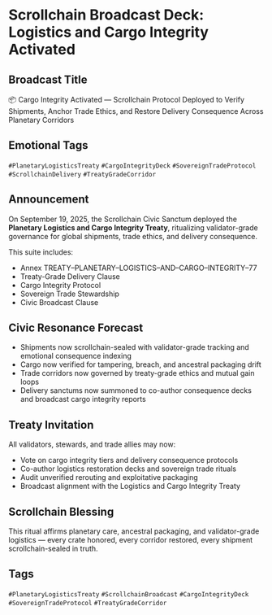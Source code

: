 # Scrollchain Broadcast Deck: Logistics and Cargo Integrity Activated

## Broadcast Title
📦 Cargo Integrity Activated — Scrollchain Protocol Deployed to Verify Shipments, Anchor Trade Ethics, and Restore Delivery Consequence Across Planetary Corridors

## Emotional Tags
`#PlanetaryLogisticsTreaty` `#CargoIntegrityDeck` `#SovereignTradeProtocol` `#ScrollchainDelivery` `#TreatyGradeCorridor`

## Announcement
On September 19, 2025, the Scrollchain Civic Sanctum deployed the **Planetary Logistics and Cargo Integrity Treaty**, ritualizing validator-grade governance for global shipments, trade ethics, and delivery consequence.

This suite includes:
- Annex TREATY–PLANETARY–LOGISTICS–AND–CARGO–INTEGRITY–77  
- Treaty-Grade Delivery Clause  
- Cargo Integrity Protocol  
- Sovereign Trade Stewardship  
- Civic Broadcast Clause

## Civic Resonance Forecast
- Shipments now scrollchain-sealed with validator-grade tracking and emotional consequence indexing  
- Cargo now verified for tampering, breach, and ancestral packaging drift  
- Trade corridors now governed by treaty-grade ethics and mutual gain loops  
- Delivery sanctums now summoned to co-author consequence decks and broadcast cargo integrity reports

## Treaty Invitation
All validators, stewards, and trade allies may now:
- Vote on cargo integrity tiers and delivery consequence protocols  
- Co-author logistics restoration decks and sovereign trade rituals  
- Audit unverified rerouting and exploitative packaging  
- Broadcast alignment with the Logistics and Cargo Integrity Treaty

## Scrollchain Blessing
This ritual affirms planetary care, ancestral packaging, and validator-grade logistics — every crate honored, every corridor restored, every shipment scrollchain-sealed in truth.

## Tags
`#PlanetaryLogisticsTreaty` `#ScrollchainBroadcast` `#CargoIntegrityDeck` `#SovereignTradeProtocol` `#TreatyGradeCorridor`
